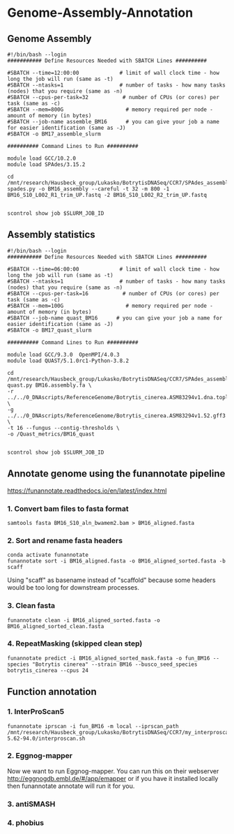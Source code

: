 # Genome-Assembly-Annotation

## Genome Assembly
```
#!/bin/bash --login
########### Define Resources Needed with SBATCH Lines ##########

#SBATCH --time=12:00:00             # limit of wall clock time - how long the job will run (same as -t)
#SBATCH --ntasks=1                  # number of tasks - how many tasks (nodes) that you require (same as -n)
#SBATCH --cpus-per-task=32           # number of CPUs (or cores) per task (same as -c)
#SBATCH --mem=800G                    # memory required per node - amount of memory (in bytes)
#SBATCH --job-name assemble_BM16      # you can give your job a name for easier identification (same as -J)
#SBATCH -o BM17_assemble_slurm

########## Command Lines to Run ##########

module load GCC/10.2.0
module load SPAdes/3.15.2

cd /mnt/research/Hausbeck_group/Lukasko/BotrytisDNASeq/CCR7/SPAdes_assemblies
spades.py -o BM16_assembly --careful -t 32 -m 800 -1 BM16_S10_L002_R1_trim_UP.fastq -2 BM16_S10_L002_R2_trim_UP.fastq


scontrol show job $SLURM_JOB_ID
```

## Assembly statistics

```
#!/bin/bash --login
########### Define Resources Needed with SBATCH Lines ##########

#SBATCH --time=06:00:00             # limit of wall clock time - how long the job will run (same as -t)
#SBATCH --ntasks=1                  # number of tasks - how many tasks (nodes) that you require (same as -n)
#SBATCH --cpus-per-task=16           # number of CPUs (or cores) per task (same as -c)
#SBATCH --mem=100G                    # memory required per node - amount of memory (in bytes)
#SBATCH --job-name quast_BM16      # you can give your job a name for easier identification (same as -J)
#SBATCH -o BM17_quast_slurm

########## Command Lines to Run ##########

module load GCC/9.3.0  OpenMPI/4.0.3
module load QUAST/5.1.0rc1-Python-3.8.2

cd /mnt/research/Hausbeck_group/Lukasko/BotrytisDNASeq/CCR7/SPAdes_assemblies quast.py BM16.assembly.fa \
-r ../../0_DNAscripts/ReferenceGenome/Botrytis_cinerea.ASM83294v1.dna.toplevel.fa \
-g ../../0_DNAscripts/ReferenceGenome/Botrytis_cinerea.ASM83294v1.52.gff3 \
-t 16 --fungus --contig-thresholds \
-o /Quast_metrics/BM16_quast


scontrol show job $SLURM_JOB_ID

```

## Annotate genome using the funannotate pipeline
https://funannotate.readthedocs.io/en/latest/index.html


### 1. Convert bam files to fasta format

```
samtools fasta BM16_S10_aln_bwamem2.bam > BM16_aligned.fasta
```

### 2. Sort and rename fasta headers
```
conda activate funannotate
funannotate sort -i BM16_aligned.fasta -o BM16_aligned_sorted.fasta -b scaff
```
Using "scaff" as basename instead of "scaffold" because some headers would be too long for downstream processes.


### 3. Clean fasta
```
funannotate clean -i BM16_aligned_sorted.fasta -o BM16_aligned_sorted_clean.fasta
```

### 4. RepeatMasking (skipped clean step)
```
funannotate predict -i BM16_aligned_sorted_mask.fasta -o fun_BM16 --species "Botrytis cinerea" --strain BM16 --busco_seed_species botrytis_cinerea --cpus 24
```


## Function annotation



### 1. InterProScan5
```
funannotate iprscan -i fun_BM16 -m local --iprscan_path /mnt/research/Hausbeck_group/Lukasko/BotrytisDNASeq/CCR7/my_interproscan/interproscan-5.62-94.0/interproscan.sh
```
### 2. Eggnog-mapper

Now we want to run Eggnog-mapper. You can run this on their webserver http://eggnogdb.embl.de/#/app/emapper or if you have it installed locally then funannotate annotate will run it for you.


### 3. antiSMASH


### 4. phobius












